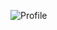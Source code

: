 ![Profile](http://github-profile-summary-cards.vercel.app/api/cards/profile-details?username=BRUN0R2&theme=github_dark)
